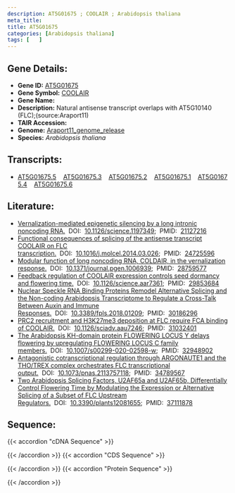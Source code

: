 ```yaml
---
description: AT5G01675 ; COOLAIR ; Arabidopsis thaliana
meta_title:
title: AT5G01675
categories: [Arabidopsis thaliana]
tags: [   ]
---
```


## Gene Details:
- **Gene ID:** [AT5G01675](https://www.arabidopsis.org/locus?name=AT5G01675)
- **Gene Symbol:** <u>COOLAIR</u>
- **Gene Name:** 
- **Description:**   Natural antisense transcript overlaps with AT5G10140 (FLC);(source:Araport11)
- **TAIR Accession:** 
- **Genome:** [Araport11_genome_release](https://www.arabidopsis.org/download/list?dir=Genes%2FAraport11_genome_release)
- **Species:** *Arabidopsis thaliana*

## Transcripts:
   -  [AT5G01675.5](https://www.arabidopsis.org/gene?name=AT5G01675.5)&nbsp;&nbsp;&nbsp;&nbsp;[AT5G01675.3](https://www.arabidopsis.org/gene?name=AT5G01675.3)&nbsp;&nbsp;&nbsp;&nbsp;[AT5G01675.2](https://www.arabidopsis.org/gene?name=AT5G01675.2)&nbsp;&nbsp;&nbsp;&nbsp;[AT5G01675.1](https://www.arabidopsis.org/gene?name=AT5G01675.1)&nbsp;&nbsp;&nbsp;&nbsp;[AT5G01675.4](https://www.arabidopsis.org/gene?name=AT5G01675.4)&nbsp;&nbsp;&nbsp;&nbsp;[AT5G01675.6](https://www.arabidopsis.org/gene?name=AT5G01675.6)
## Literature:
   - [Vernalization-mediated epigenetic silencing by a long intronic noncoding RNA.](https://www.doi.org/10.1126/science.1197349)&nbsp;&nbsp;DOI:&nbsp;&nbsp;[10.1126/science.1197349](https://www.doi.org/10.1126/science.1197349);&nbsp;&nbsp;PMID:&nbsp;&nbsp;[21127216](https://pubmed.ncbi.nlm.nih.gov/21127216/)
   - [Functional consequences of splicing of the antisense transcript COOLAIR on FLC  transcription.](https://www.doi.org/10.1016/j.molcel.2014.03.026)&nbsp;&nbsp;DOI:&nbsp;&nbsp;[10.1016/j.molcel.2014.03.026](https://www.doi.org/10.1016/j.molcel.2014.03.026);&nbsp;&nbsp;PMID:&nbsp;&nbsp;[24725596](https://pubmed.ncbi.nlm.nih.gov/24725596/)
   - [Modular function of long noncoding RNA, COLDAIR, in the vernalization response.](https://www.doi.org/10.1371/journal.pgen.1006939)&nbsp;&nbsp;DOI:&nbsp;&nbsp;[10.1371/journal.pgen.1006939](https://www.doi.org/10.1371/journal.pgen.1006939);&nbsp;&nbsp;PMID:&nbsp;&nbsp;[28759577](https://pubmed.ncbi.nlm.nih.gov/28759577/)
   - [Feedback regulation of COOLAIR expression controls seed dormancy and flowering  time.](https://www.doi.org/10.1126/science.aar7361)&nbsp;&nbsp;DOI:&nbsp;&nbsp;[10.1126/science.aar7361](https://www.doi.org/10.1126/science.aar7361);&nbsp;&nbsp;PMID:&nbsp;&nbsp;[29853684](https://pubmed.ncbi.nlm.nih.gov/29853684/)
   - [Nuclear Speckle RNA Binding Proteins Remodel Alternative Splicing and the  Non-coding Arabidopsis Transcriptome to Regulate a Cross-Talk Between Auxin and  Immune Responses.](https://www.doi.org/10.3389/fpls.2018.01209)&nbsp;&nbsp;DOI:&nbsp;&nbsp;[10.3389/fpls.2018.01209](https://www.doi.org/10.3389/fpls.2018.01209);&nbsp;&nbsp;PMID:&nbsp;&nbsp;[30186296](https://pubmed.ncbi.nlm.nih.gov/30186296/)
   - [PRC2 recruitment and H3K27me3 deposition at FLC require FCA binding of COOLAIR.](https://www.doi.org/10.1126/sciadv.aau7246)&nbsp;&nbsp;DOI:&nbsp;&nbsp;[10.1126/sciadv.aau7246](https://www.doi.org/10.1126/sciadv.aau7246);&nbsp;&nbsp;PMID:&nbsp;&nbsp;[31032401](https://pubmed.ncbi.nlm.nih.gov/31032401/)
   - [The Arabidopsis KH-domain protein FLOWERING LOCUS Y delays flowering by  upregulating FLOWERING LOCUS C family members.](https://www.doi.org/10.1007/s00299-020-02598-w)&nbsp;&nbsp;DOI:&nbsp;&nbsp;[10.1007/s00299-020-02598-w](https://www.doi.org/10.1007/s00299-020-02598-w);&nbsp;&nbsp;PMID:&nbsp;&nbsp;[32948902](https://pubmed.ncbi.nlm.nih.gov/32948902/)
   - [Antagonistic cotranscriptional regulation through ARGONAUTE1 and the THO/TREX  complex orchestrates FLC transcriptional output.](https://www.doi.org/10.1073/pnas.2113757118)&nbsp;&nbsp;DOI:&nbsp;&nbsp;[10.1073/pnas.2113757118](https://www.doi.org/10.1073/pnas.2113757118);&nbsp;&nbsp;PMID:&nbsp;&nbsp;[34789567](https://pubmed.ncbi.nlm.nih.gov/34789567/)
   - [Two Arabidopsis Splicing Factors, U2AF65a and U2AF65b, Differentially Control  Flowering Time by Modulating the Expression or Alternative Splicing of a Subset  of FLC Upstream Regulators.](https://www.doi.org/10.3390/plants12081655)&nbsp;&nbsp;DOI:&nbsp;&nbsp;[10.3390/plants12081655](https://www.doi.org/10.3390/plants12081655);&nbsp;&nbsp;PMID:&nbsp;&nbsp;[37111878](https://pubmed.ncbi.nlm.nih.gov/37111878/)
## Sequence:
{{< accordion "cDNA Sequence" >}}

{{< /accordion >}}
{{< accordion "CDS Sequence" >}}

{{< /accordion >}}
{{< accordion "Protein Sequence" >}}

{{< /accordion >}}
